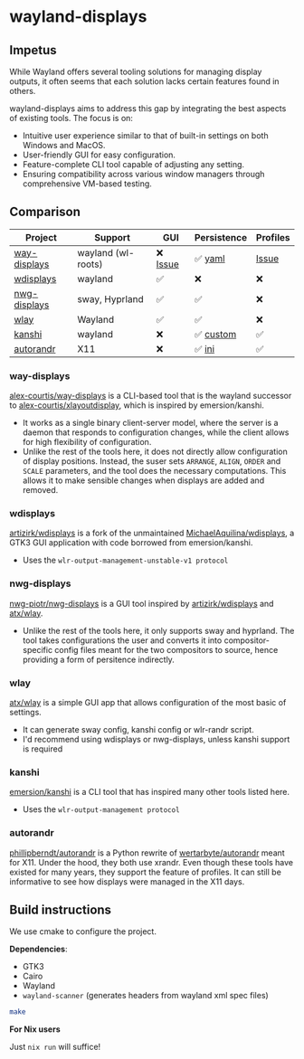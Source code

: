 # wayland-displays

## Impetus
While Wayland offers several tooling solutions for managing display outputs, it often seems that each solution lacks certain features found in others.

wayland-displays aims to address this gap by integrating the best aspects of existing tools. The focus is on:
- Intuitive user experience similar to that of built-in settings on both Windows and MacOS.
- User-friendly GUI for easy configuration.
- Feature-complete CLI tool capable of adjusting any setting.
- Ensuring compatibility across various window managers through comprehensive VM-based testing.

## Comparison

|Project|Support|GUI|Persistence|Profiles|
|---|---|---|---|---|
|[way-displays](https://github.com/alex-courtis/way-displays)|wayland (wl-roots)|❌ [Issue](https://github.com/alex-courtis/way-displays/issues/55)|✅ [yaml](https://github.com/alex-courtis/way-displays/wiki/Configuration)|[Issue](https://github.com/alex-courtis/way-displays/issues/83)|
|[wdisplays](https://github.com/artizirk/wdisplays)|wayland|✅|❌|❌|
|[nwg-displays](https://github.com/nwg-piotr/nwg-displays)|sway, Hyprland|✅|✅|❌|
|[wlay](https://github.com/atx/wlay)|Wayland|✅|✅|❌|
|[kanshi](https://sr.ht/~emersion/kanshi/)|wayland|❌|✅ [custom](https://sr.ht/~emersion/kanshi/#configuration-file)|✅|
|[autorandr](https://github.com/phillipberndt/autorandr)|X11|❌|✅ [ini](https://sr.ht/~emersion/kanshi/)|✅|


### way-displays
[alex-courtis/way-displays](https://github.com/alex-courtis/way-displays) is a CLI-based tool that is the wayland successor to [alex-courtis/xlayoutdisplay](https://github.com/alex-courtis/xlayoutdisplay), which is inspired by emersion/kanshi.
- It works as a single binary client-server model, where the server is a daemon that responds to configuration changes, while the client allows for high flexibility of configuration.
- Unlike the rest of the tools here, it does not directly allow configuration of display positions. Instead, the suser sets `ARRANGE`, `ALIGN`, `ORDER` and `SCALE` parameters, and the tool does the necessary computations. This allows it to make sensible changes when displays are added and removed.


### wdisplays
[artizirk/wdisplays](https://github.com/artizirk/wdisplays) is a fork of the unmaintained [MichaelAquilina/wdisplays](https://github.com/MichaelAquilina/wdisplays), a GTK3 GUI application with code borrowed from emersion/kanshi.
- Uses the `wlr-output-management-unstable-v1 protocol`


### nwg-displays
[nwg-piotr/nwg-displays](https://github.com/nwg-piotr/nwg-displays) is a GUI tool inspired by [artizirk/wdisplays](https://github.com/artizirk/wdisplays) and [atx/wlay](https://github.com/atx/wlay).
- Unlike the rest of the tools here, it only supports sway and hyprland. The tool takes configurations the user and converts it into compositor-specific config files meant for the two compositors to source, hence providing a form of persitence indirectly.



### wlay
[atx/wlay](https://github.com/atx/wlay) is a simple GUI app that allows configuration of the most basic of settings.
- It can generate sway config, kanshi config or wlr-randr script.
- I'd recommend using wdisplays or nwg-displays, unless kanshi support is required


### kanshi
[emersion/kanshi](https://sr.ht/~emersion/kanshi/) is a CLI tool that has inspired many other tools listed here.
- Uses the `wlr-output-management protocol`


### autorandr
[phillipberndt/autorandr](https://github.com/phillipberndt/autorandr) is a Python rewrite of [wertarbyte/autorandr](https://github.com/wertarbyte/autorandr) meant for X11. Under the hood, they both use xrandr. Even though these tools have existed for many years, they support the feature of profiles. It can still be informative to see how displays were managed in the X11 days.

## Build instructions

We use cmake to configure the project.

**Dependencies**:
- GTK3
- Cairo
- Wayland
- `wayland-scanner` (generates headers from wayland xml spec files)

```sh
make
```

**For Nix users**

Just `nix run` will suffice!

